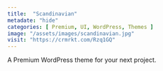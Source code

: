 ```yaml
---
title:  "Scandinavian"
metadate: "hide"
categories: [ Premium, UI, WordPress, Themes ]
image: "/assets/images/scandinavian.jpg"
visit: "https://crmrkt.com/Rzq1GQ"
---
```

A Premium WordPress theme for your next project.
